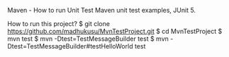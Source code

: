 Maven - How to run Unit Test
Maven unit test examples, JUnit 5.

How to run this project?
$ git clone https://github.com/madhukusu/MvnTestProject.git
$ cd MvnTestProject
$ mvn test
$ mvn -Dtest=TestMessageBuilder test
$ mvn -Dtest=TestMessageBuilder#testHelloWorld test
